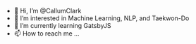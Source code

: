 - 👋 Hi, I’m @CallumClark
- 👀 I’m interested in Machine Learning, NLP, and Taekwon-Do
- 🌱 I’m currently learning GatsbyJS
- 📫 How to reach me ...

<!---
CallumClark/CallumClark is a ✨ special ✨ repository because its `README.md` (this file) appears on your GitHub profile.
You can click the Preview link to take a look at your changes.
--->
